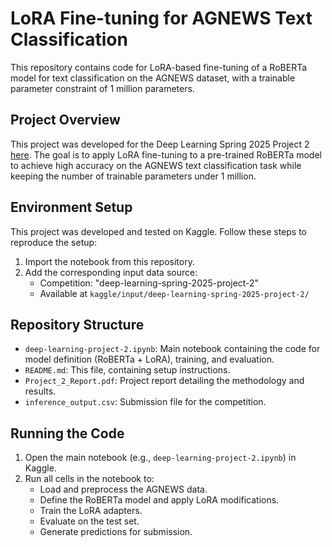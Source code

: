 # LoRA Fine-tuning for AGNEWS Text Classification

This repository contains code for LoRA-based fine-tuning of a RoBERTa model for text classification on the AGNEWS dataset, with a trainable parameter constraint of 1 million parameters.

## Project Overview

This project was developed for the Deep Learning Spring 2025 Project 2 [here](https://www.kaggle.com/competitions/deep-learning-spring-2025-project-2/overview). The goal is to apply LoRA fine-tuning to a pre-trained RoBERTa model to achieve high accuracy on the AGNEWS text classification task while keeping the number of trainable parameters under 1 million.

## Environment Setup

This project was developed and tested on Kaggle. Follow these steps to reproduce the setup:

1. Import the notebook from this repository.
2. Add the corresponding input data source:
   - Competition: "deep-learning-spring-2025-project-2"
   - Available at `kaggle/input/deep-learning-spring-2025-project-2/`

## Repository Structure

- `deep-learning-project-2.ipynb`: Main notebook containing the code for model definition (RoBERTa + LoRA), training, and evaluation.
- `README.md`: This file, containing setup instructions.
- `Project_2_Report.pdf`: Project report detailing the methodology and results.
- `inference_output.csv`: Submission file for the competition.

## Running the Code

1. Open the main notebook (e.g., `deep-learning-project-2.ipynb`) in Kaggle.
2. Run all cells in the notebook to:
   - Load and preprocess the AGNEWS data.
   - Define the RoBERTa model and apply LoRA modifications.
   - Train the LoRA adapters.
   - Evaluate on the test set.
   - Generate predictions for submission.